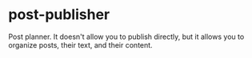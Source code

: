 # post-publisher
Post planner. It doesn't allow you to publish directly, but it allows you to organize posts, their text, and their content.
